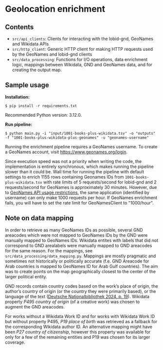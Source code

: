 # Geolocation enrichment 

## Contents

- `src/api_clients`: Clients for interacting with the lobid-gnd, GeoNames and Wikidata APIs 
- `src/http_client`: Generic HTTP client for making HTTP requests used by the GeoNames and lobid-gnd clients
- `src/data_processing`: Functions for I/O operations, data enrichment logic, mappings between Wikidata, GND and GeoNames data, and for creating the output map.

## Sample usage

**Installation:**

`$ pip install -r requirements.txt`

Recommended Python version: 3.12.0.

**Run pipeline:**

`$ python main.py -i "input/1001-books-plus-wikidata.tsv" -o "outputs" -f "1001-books-plus-wikidata-plus-geonames" -u "geonames-username"`

Running the enrichment pipeline requires a GeoNames username. To create a GeoNames account, visit https://www.geonames.org/login. 

Since execution speed was not a priority when writing the code, the implementation is entirely synchronous, which makes running the pipeline slower than it could be. Wall time for running the pipeline with default settings to enrich 1155 rows containing Geonames IDs from `1001-books-plus-wikidata.tsv` with rate limits of 5 requests/second for lobid-gnd and 2 requests/second for GeoNames is approximately 30 minutes. However, due to [GeoNames API usage restrictions](https://www.geonames.org/export/), the same application (identified by username) can only make 1000 requests per hour. If GeoNames enrichment fails, you will have to set the rate limit for GeoNamesClient to "1000/hour". 

## Note on data mapping

In order to retrieve as many GeoNames IDs as possible, several GND areacodes which were not mapped to GeoNames IDs by the GND were manually mapped to GeoNames IDs. Wikidata entites with labels that did not correspond to GND arealabels were manually mapped to GND areacodes for the same reason. For the mappings, see `src/data_processing/data_mapping.py`. Mappings are mostly pragmatic and sometimes not historically or politically accurate (f.e. GND Areacode for Arab countries is mapped to GeoNames ID for Arab Gulf countries). The aim was to create points on the map geographically closest to the center of the larger political entity. 

GND records contain country codes based on the work’s place of origin, the author’s country of origin (or the country they were primarily based), or the language of the text ([Deutsche Nationalbibliothek 2024, p. 19](https://wiki.dnb.de/display/ILTIS/Informationsseite+zur+GND)). Wikidata property *P495 country of origin* (of a creative work) was chosen to augment the GND areacodes. 

For works without a Wikidata Work ID and for works with Wikidata Work ID but without property P495, *P19 place of birth* was retrieved as a fallback for the corresponding Wikidata author ID. An alternative mapping might have been *P27 country of citizenship*, however this property was available for only for a few of the remaining entities and P19 was chosen for its larger coverage.